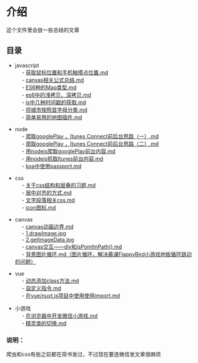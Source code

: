 # 介绍  
这个文件里会放一些总结的文章  
## 目录   
- javascript   
  &emsp; - [获取鼠标位置和手机触摸点位置.md](https://github.com/t1ngt1ng/Article/blob/master/javascript/%E8%8E%B7%E5%8F%96%E9%BC%A0%E6%A0%87%E4%BD%8D%E7%BD%AE%E5%92%8C%E6%89%8B%E6%9C%BA%E8%A7%A6%E6%91%B8%E7%82%B9%E4%BD%8D%E7%BD%AE.md)   
  &emsp; - [canvas相关公式总结.md](https://github.com/t1ngt1ng/Article/blob/master/javascript/canvas%E7%9B%B8%E5%85%B3%E5%85%AC%E5%BC%8F%E6%80%BB%E7%BB%93.md)   
  &emsp; - [ES6种的Map类型.md](https://github.com/t1ngt1ng/Article/blob/master/javascript/ES6%E7%A7%8D%E7%9A%84Map%E7%B1%BB%E5%9E%8B.md)   
  &emsp; - [es6中的浅拷贝、深拷贝.md](https://github.com/t1ngt1ng/Article/blob/master/javascript/es6%E4%B8%AD%E7%9A%84%E6%B5%85%E6%8B%B7%E8%B4%9D%E3%80%81%E6%B7%B1%E6%8B%B7%E8%B4%9D.md)  
  &emsp; - [js中几种时间戳的获取.md](https://github.com/t1ngt1ng/Article/blob/master/javascript/js%E4%B8%AD%E5%87%A0%E7%A7%8D%E6%97%B6%E9%97%B4%E6%88%B3%E7%9A%84%E8%8E%B7%E5%8F%96.md)  
  &emsp; - [将城市按照首字母分类.md](https://github.com/t1ngt1ng/Article/blob/master/javascript/%E5%B0%86%E5%9F%8E%E5%B8%82%E6%8C%89%E7%85%A7%E9%A6%96%E5%AD%97%E6%AF%8D%E5%88%86%E7%B1%BB.md)  
  &emsp; - [简单易用的地图插件.md](https://github.com/t1ngt1ng/Article/blob/master/javascript/%E7%AE%80%E5%8D%95%E6%98%93%E7%94%A8%E7%9A%84%E5%9C%B0%E5%9B%BE%E6%8F%92%E4%BB%B6.md)  

- node  
  &emsp; - [爬取googlePlay ，Itunes Connect前后台思路（一）.md](https://github.com/t1ngt1ng/Article/blob/master/node/%E7%88%AC%E5%8F%96googlePlay%20%EF%BC%8CItunes%20Connect%E5%89%8D%E5%90%8E%E5%8F%B0%E6%80%9D%E8%B7%AF%EF%BC%88%E4%B8%80%EF%BC%89.md)   
  &emsp; - [爬取googlePlay ，Itunes Connect前后台思路（二）.md](https://github.com/t1ngt1ng/Article/blob/master/node/%E7%88%AC%E5%8F%96googlePlay%20%EF%BC%8CItunes%20Connect%E5%89%8D%E5%90%8E%E5%8F%B0%E6%80%9D%E8%B7%AF%EF%BC%88%E4%BA%8C%EF%BC%89.md)   
  &emsp; - [用nodejs爬取googlePlay前台内容.md](https://github.com/t1ngt1ng/Article/blob/master/node/%E7%94%A8nodejs%E7%88%AC%E5%8F%96googlePlay%E5%89%8D%E5%8F%B0%E5%86%85%E5%AE%B9.md)    
  &emsp; - [用nodejs抓取Itunes前台内容.md](https://github.com/t1ngt1ng/Article/blob/master/node/%E7%94%A8nodejs%E6%8A%93%E5%8F%96Itunes%E5%89%8D%E5%8F%B0%E5%86%85%E5%AE%B9.md)   
  &emsp; - [koa中使用passport.md](https://github.com/t1ngt1ng/Article/blob/master/node/koa%E4%B8%AD%E4%BD%BF%E7%94%A8passport.md)
  
- css    
    &emsp; - [关于css结构和层叠的习题.md](https://github.com/t1ngt1ng/Article/blob/master/css/%E5%85%B3%E4%BA%8Ecss%E7%BB%93%E6%9E%84%E5%92%8C%E5%B1%82%E5%8F%A0%E7%9A%84%E4%B9%A0%E9%A2%98.md)  
    &emsp; - [居中对齐的方式.md](https://github.com/t1ngt1ng/Article/blob/master/css/%E5%B1%85%E4%B8%AD%E5%AF%B9%E9%BD%90%E7%9A%84%E6%96%B9%E5%BC%8F.md)  
    &emsp; - [文字段落相关css.md](https://github.com/t1ngt1ng/Article/blob/master/css/%E6%96%87%E5%AD%97%E6%AE%B5%E8%90%BD%E7%9B%B8%E5%85%B3css.md)   
    &emsp; - [icon图标.md]()  

- canvas    
       &emsp; - [canvas动画边界.md](https://github.com/t1ngt1ng/Article/blob/master/canvas/canvas%E5%8A%A8%E7%94%BB%E8%BE%B9%E7%95%8C.md)  
       &emsp; - [1.drawImage.jpg](https://github.com/t1ngt1ng/Article/blob/master/canvas/1.drawImage.jpg)   
       &emsp; - [2.getImageData.jpg](https://github.com/t1ngt1ng/Article/blob/master/canvas/2.getImageData.jpg)    
       &emsp; - [canvas交互——div和isPointInPath().md](https://github.com/t1ngt1ng/Article/blob/master/canvas/canvas%E4%BA%A4%E4%BA%92%E2%80%94%E2%80%94div%E5%92%8CisPointInPath().md)  
       &emsp; - [背景图片循环.md（图片循环，解决慕课FlappyBird小游戏地板循环跳动的问题）](https://github.com/t1ngt1ng/Article/blob/master/canvas/%E8%83%8C%E6%99%AF%E5%9B%BE%E7%89%87%E5%BE%AA%E7%8E%AF.md)  

- vue   
   &emsp; - [动态添加class方法.md](https://github.com/t1ngt1ng/Article/blob/master/vue/%E5%8A%A8%E6%80%81%E6%B7%BB%E5%8A%A0class%E6%96%B9%E6%B3%95.md)  
   &emsp; - [自定义指令.md](https://github.com/t1ngt1ng/Article/blob/master/vue/%E8%87%AA%E5%AE%9A%E4%B9%89%E6%8C%87%E4%BB%A4.md)   
   &emsp; - [在vue/nuxt.js项目中使用使用import.md](https://github.com/t1ngt1ng/Article/blob/master/vue/%E5%9C%A8vue%20nuxt.js%E9%A1%B9%E7%9B%AE%E4%B8%AD%E4%BD%BF%E7%94%A8%E4%BD%BF%E7%94%A8import.md)  
   
- 小游戏  
 &emsp; - [在浏览器中开发微信小游戏.md](https://github.com/t1ngt1ng/Article/blob/master/%E5%B0%8F%E6%B8%B8%E6%88%8F/%E5%9C%A8%E6%B5%8F%E8%A7%88%E5%99%A8%E4%B8%AD%E5%BC%80%E5%8F%91%E5%BE%AE%E4%BF%A1%E5%B0%8F%E6%B8%B8%E6%88%8F.md)      
 &emsp; - [精灵类的切换.md](https://github.com/t1ngt1ng/Article/blob/master/%E5%B0%8F%E6%B8%B8%E6%88%8F/%E7%B2%BE%E7%81%B5%E7%B1%BB%E7%9A%84%E5%88%87%E6%8D%A2.md)  
 
### 说明：
爬虫和css有些之前都在简书发过，不过现在要连微信发文章很麻烦